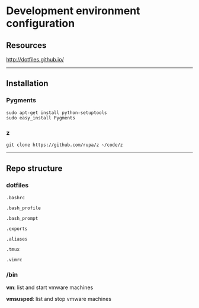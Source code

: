 # Development environment configuration


## Resources

http://dotfiles.github.io/


---


## Installation

### Pygments

```
sudo apt-get install python-setuptools
sudo easy_install Pygments
```

### z

`git clone https://github.com/rupa/z ~/code/z`


---


## Repo structure

### dotfiles

`.bashrc`

`.bash_profile`

`.bash_prompt`

`.exports`

`.aliases`

`.tmux`

`.vimrc`

### /bin

**vm**: list and start vmware machines

**vmsusped**: list and stop vmware machines
